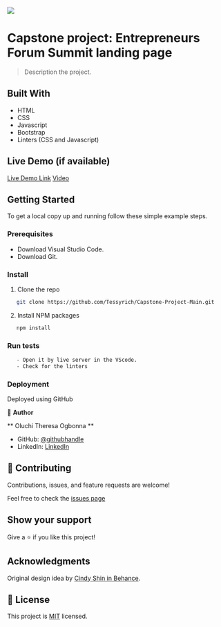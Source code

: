 ![](https://img.shields.io/badge/Microverse-blueviolet)

# Capstone project: Entrepreneurs Forum Summit landing page

> Description the project.


## Built With

- HTML
- CSS
- Javascript
- Bootstrap
- Linters (CSS and Javascript)

## Live Demo (if available)

[Live Demo Link](https://tessyrich.github.io/Capstone-Project-Main/)
[Video](https://www.loom.com/share/62794aa4392e4768aacebcb66c723204)


## Getting Started

To get a local copy up and running follow these simple example steps.

### Prerequisites
- Download Visual Studio Code.
- Download Git.

### Install

1. Clone the repo
```sh
   git clone https://github.com/Tessyrich/Capstone-Project-Main.git
```
2. Install NPM packages
```sh
   npm install
```

### Run tests
 ```sh
    - Open it by live server in the VScode.
    - Check for the linters
 ```


### Deployment
Deployed using GitHub


👤 **Author**

** Oluchi Theresa Ogbonna **

- GitHub: [@githubhandle](https://github.com/Tessyrich)
- LinkedIn: [LinkedIn](https://www.linkedin.com/in/oluchi-theresa-55b512220)

## 🤝 Contributing

Contributions, issues, and feature requests are welcome!

Feel free to check the [issues page](https://github.com/Tessyrich/Capstone-Project-Main/issues)

## Show your support

Give a ⭐️ if you like this project!

## Acknowledgments

Original design idea by [Cindy Shin in Behance](https://www.behance.net/adagio07).

## 📝 License

This project is [MIT]([./LICENSE](https://github.com/Tessyrich/Capstone-project/blob/capstone/LICENSE.txt)) licensed.

